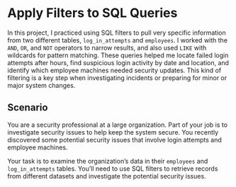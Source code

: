 # Apply Filters to SQL Queries

In this project, I practiced using SQL filters to pull very specific information from two different tables, `log_in_attempts` and `employees`. I worked with the `AND`, `OR`, and `NOT` operators to narrow results, and also used `LIKE` with wildcards for pattern matching. These queries helped me locate failed login attempts after hours, find suspicious login activity by date and location, and identify which employee machines needed security updates. This kind of filtering is a key step when investigating incidents or preparing for minor or major system changes.

## Scenario
You are a security professional at a large organization. Part of your job is to investigate security issues to help keep the system secure. You recently discovered some potential security issues that involve login attempts and employee machines.

Your task is to examine the organization’s data in their `employees` and `log_in_attempts` tables. You’ll need to use SQL filters to retrieve records from different datasets and investigate the potential security issues.
